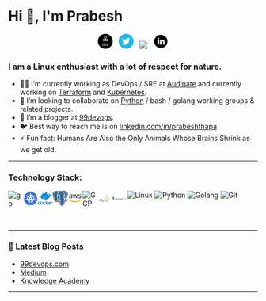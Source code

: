 # Hi 👋, I'm Prabesh


<p align='center'>
<a href="https://dev.to/pgaijin66"><img height="30" src="https://raw.githubusercontent.com/pgaijin66/pgaijin66/main/icon/dev.png"></a>&nbsp;&nbsp;
<a href="https://twitter.com/pgaijin66"><img height="30" src="https://raw.githubusercontent.com/pgaijin66/pgaijin66/main/icon/twitter.png?raw=true"></a>&nbsp;&nbsp;
<a href="https://instagram.com/pgaijin66"><img height="30" src="https://raw.githubusercontent.com/pgaijin66/pgaijin66/main/icon/instagram.jpg?raw=true"></a>&nbsp;&nbsp;
<a href="https://www.linkedin.com/in/prabeshthapa/"><img height="30" src="https://raw.githubusercontent.com/pgaijin66/pgaijin66/main/icon/linkedin.png?raw=true"></a>
</p>



### I am a Linux enthusiast with a lot of respect for nature.


- 👨‍💻 I’m currently working as DevOps / SRE at [Audinate](http://audinate.com/) and currently working on [Terraform](www.terraform.io) and [Kubernetes](https://kubernetes.io/). 
- 🐧 I’m looking to collaborate on [Python](https://github.com/python) / bash / golang working groups & related projects. 
- 🐍 I’m a blogger at [99devops](https://99devops.com). 
- 🐦 Best way to reach me is on [linkedin.com/in/prabeshthapa](https://www.linkedin.com/in/prabeshthapa)
- ⚡  Fun fact: Humans Are Also the Only Animals Whose Brains Shrink as we get old.

---
<p>

### Technology Stack:

![Linux](https://img.shields.io/badge/OS-Linux-informational?style=flat&logo=linux&logoColor=white&color=2bbc8a) 
![Python](https://img.shields.io/badge/Code-Python-informational?style=flat&logo=python&logoColor=white&color=2bbc8a) 
![Golang](https://img.shields.io/badge/Code-Golang-informational?style=flat&logo=go&logoColor=white&color=2bbc8a) 
![Git](https://img.shields.io/badge/Tools-Git-informational?style=flat&logo=git&logoColor=white&color=2bbc8a) 
[<img align="left" alt="go" width="30px" src="https://cdn.jsdelivr.net/npm/simple-icons@v3/icons/go.svg" />][blog]
[<img align="left" alt="Kubernetes" width="30px" src="https://raw.githubusercontent.com/github/explore/80688e429a7d4ef2fca1e82350fe8e3517d3494d/topics/kubernetes/kubernetes.png" />][blog]
[<img align="left" alt="Docker" width="30px" src="https://raw.githubusercontent.com/github/explore/80688e429a7d4ef2fca1e82350fe8e3517d3494d/topics/docker/docker.png" />][blog]
[<img align="left" alt="Postgresql" width="30px" src="https://raw.githubusercontent.com/github/explore/80688e429a7d4ef2fca1e82350fe8e3517d3494d/topics/postgresql/postgresql.png" />][blog]
[<img align="left" alt="AWS" width="30px" src="https://raw.githubusercontent.com/github/explore/fbceb94436312b6dacde68d122a5b9c7d11f9524/topics/aws/aws.png" />][blog]
[<img align="left" alt="GCP" width="30px" src="https://cdn.jsdelivr.net/npm/simple-icons@v3/icons/googlecloud.svg" />][blog]
[<img align="left" alt="Mysql" width="30px" src="https://raw.githubusercontent.com/github/explore/80688e429a7d4ef2fca1e82350fe8e3517d3494d/topics/mysql/mysql.png" />][blog]
[<img align="left" alt="MongoDB" width="30px" src="https://raw.githubusercontent.com/github/explore/80688e429a7d4ef2fca1e82350fe8e3517d3494d/topics/mongodb/mongodb.png" />][blog]

<br />
<br />

---
<p>

### 📕 Latest Blog Posts

- [99devops.com](https://99devops.com) <br />
- [Medium](https://pgaijin66.medium.com/) <br />
- [Knowledge Academy](https://knowledgeacademy.io/)

---
<p>


[blog]: https://pgaijin66.medium.com/
[linkedin]: https://www.linkedin.com/in/prabeshthapa/




